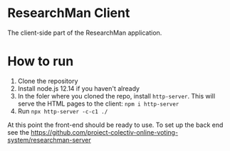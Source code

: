 # ResearchMan Client
The client-side part of the ResearchMan application.

# How to run
1. Clone the repository
2. Install node.js 12.14 if you haven't already
3. In the foler where you cloned the repo, install `http-server`. This will serve the HTML pages to the client: `npm i http-server`
4. Run `npx http-server -c-c1 ./`

At this point the front-end should be ready to use. To set up the back end see the https://github.com/proiect-colectiv-online-voting-system/researchman-server
